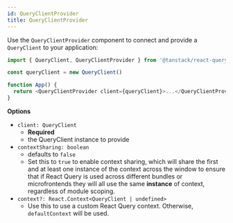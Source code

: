 ```yaml
---
id: QueryClientProvider
title: QueryClientProvider
---
```


Use the `QueryClientProvider` component to connect and provide a `QueryClient` to your application:

```js
import { QueryClient, QueryClientProvider } from '@tanstack/react-query'

const queryClient = new QueryClient()

function App() {
  return <QueryClientProvider client={queryClient}>...</QueryClientProvider>
}
```

**Options**

- `client: QueryClient`
  - **Required**
  - the QueryClient instance to provide
- `contextSharing: boolean`
  - defaults to `false`
  - Set this to `true` to enable context sharing, which will share the first and at least one instance of the context across the window to ensure that if React Query is used across different bundles or microfrontends they will all use the same **instance** of context, regardless of module scoping.
- `context?: React.Context<QueryClient | undefined>`
  - Use this to use a custom React Query context. Otherwise, `defaultContext` will be used.
